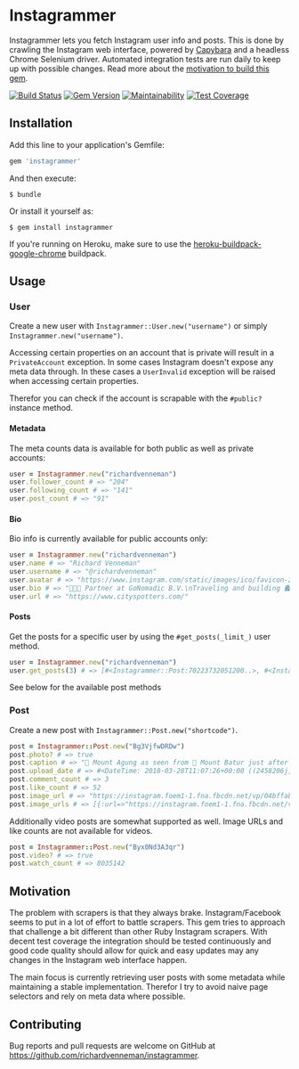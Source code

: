 # Instagrammer

Instagrammer lets you fetch Instagram user info and posts. This is done by crawling the Instagram web interface, powered by [Capybara](https://github.com/teamcapybara/capybara/) and a headless Chrome Selenium driver. Automated integration tests are run daily to keep up with possible changes. Read more about the [motivation to build this gem](#motivation).

[![Build Status](https://travis-ci.org/richardvenneman/instagrammer.svg?branch=master)](https://travis-ci.org/richardvenneman/instagrammer)
[![Gem Version](https://badge.fury.io/rb/instagrammer.svg)](https://badge.fury.io/rb/instagrammer)
[![Maintainability](https://api.codeclimate.com/v1/badges/d7627a894c354a73dee8/maintainability)](https://codeclimate.com/github/richardvenneman/instagrammer/maintainability)
[![Test Coverage](https://api.codeclimate.com/v1/badges/d7627a894c354a73dee8/test_coverage)](https://codeclimate.com/github/richardvenneman/instagrammer/test_coverage)

## Installation

Add this line to your application's Gemfile:

```ruby
gem 'instagrammer'
```

And then execute:

    $ bundle

Or install it yourself as:

    $ gem install instagrammer

If you're running on Heroku, make sure to use the [heroku-buildpack-google-chrome](https://github.com/heroku/heroku-buildpack-google-chrome) buildpack.

## Usage

### User

Create a new user with `Instagrammer::User.new("username")` or simply `Instagrammer.new("username")`.

Accessing certain properties on an account that is private will result in a `PrivateAccount` exception. In some cases Instagram doesn't expose any meta data through. In these cases a `UserInvalid` exception will be raised when accessing certain properties.

Therefor you can check if the account is scrapable with the `#public?` instance method.

#### Metadata

The meta counts data is available for both public as well as private accounts:

```ruby
user = Instagrammer.new("richardvenneman")
user.follower_count # => "204"
user.following_count # => "141"
user.post_count # => "91"
```

#### Bio

Bio info is currently available for public accounts only:

```ruby
user = Instagrammer.new("richardvenneman")
user.name # => "Richard Venneman"
user.username # => "@richardvenneman"
user.avatar # => "https://www.instagram.com/static/images/ico/favicon-200.png/ab6eff..."
user.bio # => "👨🏻‍💻 Partner at GoNomadic B.V.\nTraveling and building 🏙 @cityspotters"
user.url # => "https://www.cityspotters.com/"
```

#### Posts

Get the posts for a specific user by using the `#get_posts(_limit_)` user method.

```ruby
user = Instagrammer.new("richardvenneman")
user.get_posts(3) # => [#<Instagrammer::Post:70223732051200..>, #<Instagrammer::Post:70223732051200..>, #<Instagrammer::Post:70223732051200..>]
```

See below for the available post methods

### Post

Create a new post with `Instagrammer::Post.new("shortcode")`.

```ruby
post = Instagrammer::Post.new("Bg3VjfwDRDw")
post.photo? # => true
post.caption # => "🌋 Mount Agung as seen from 🌋 Mount Batur just after sunrise 🌅"
post.upload_date # => #<DateTime: 2018-03-28T11:07:26+00:00 ((2458206j,40046s,0n),+0s,2299161j)
post.comment_count # => 3
post.like_count # => 52
post.image_url # => "https://instagram.foem1-1.fna.fbcdn.net/vp/04bffab7e91872110690173cbac1ba28/5D9FDCD0/t51.2885-15/e35/29416707_933709783459981_1377808440356765696_n.jpg?_nc_ht=instagram.foem1-1.fna.fbcdn.net"
post.image_urls # => [{:url=>"https://instagram.foem1-1.fna.fbcdn.net/vp/b962b338f5024309e3242ec3e4158681/5DA27835/t51.2885-15/sh0.08/e35/s640x640/29416707_933709783459981_1377808440356765696_n.jpg?_nc_ht=instagram.foem1-1.fna.fbcdn.net", :width=>640}, {:url=>",https://instagram.foem1-1.fna.fbcdn.net/vp/fb1477d8dc17c9d1a6b36c8107b4a5b2/5DC4FA35/t51.2885-15/sh0.08/e35/s750x750/29416707_933709783459981_1377808440356765696_n.jpg?_nc_ht=instagram.foem1-1.fna.fbcdn.net", :width=>750}, {:url=>",https://instagram.foem1-1.fna.fbcdn.net/vp/04bffab7e91872110690173cbac1ba28/5D9FDCD0/t51.2885-15/e35/29416707_933709783459981_1377808440356765696_n.jpg?_nc_ht=instagram.foem1-1.fna.fbcdn.net", :width=>1080}]
```

Additionally video posts are somewhat supported as well. Image URLs and like counts are not available for videos.

```ruby
post = Instagrammer::Post.new("Byx0Nd3A3qr")
post.video? # => true
post.watch_count # => 8035142
```

## Motivation

The problem with scrapers is that they always brake. Instagram/Facebook seems to put in a lot of effort to battle scrapers. This gem tries to approach that challenge a bit different than other Ruby Instagram scrapers. With decent test coverage the integration should be tested continuously and good code quality should allow for quick and easy updates may any changes in the Instagram web interface happen.

The main focus is currently retrieving user posts with some metadata while maintaining a stable implementation. Therefor I try to avoid naive page selectors and rely on meta data where possible.

## Contributing

Bug reports and pull requests are welcome on GitHub at https://github.com/richardvenneman/instagrammer.
